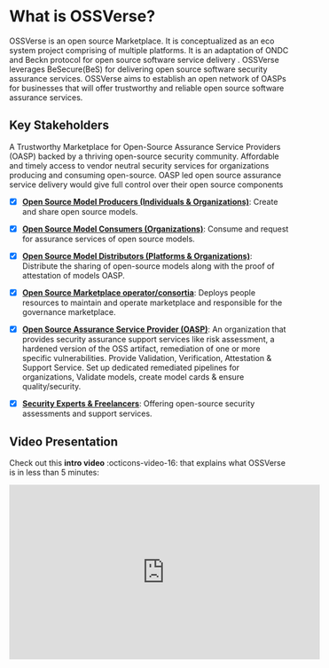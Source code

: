 # What is OSSVerse?
OSSVerse is an open source Marketplace. It is conceptualized as an eco system project comprising of multiple platforms. It is an adaptation of ONDC and Beckn protocol for open source software service delivery . OSSVerse leverages BeSecure(BeS) for delivering open source software security assurance services. OSSVerse aims to establish an open network of OASPs for businesses that will offer trustworthy and reliable open source software assurance services.

## Key Stakeholders
A Trustworthy Marketplace for Open-Source Assurance Service Providers (OASP) backed by a thriving open-source security community. Affordable and timely access to vendor neutral security services for organizations producing and consuming open-source. OASP led open source assurance service delivery would give full control over their open source components

- [x] [**Open Source Model Producers (Individuals & Organizations)**](/user-guide/ref-architecture-aws/overview/): Create and share open source models.

- [x] [**Open Source Model Consumers (Organizations)**](/user-guide/infra-as-code-library/overview/): Consume and request for assurance services of open source models.

- [x] [**Open Source Model Distributors (Platforms & Organizations)**](/user-guide/leverage-cli/overview/): Distribute the sharing of open-source models along with the proof of attestation of models OASP.

- [x] [**Open Source Marketplace operator/consortia**](/user-guide/leverage-cli/overview/): Deploys people resources to maintain and operate marketplace and responsible for the governance marketplace.

- [x] [**Open Source Assurance Service Provider (OASP)**](/user-guide/leverage-cli/overview/): An organization that provides security assurance support services like risk assessment, a hardened version of the OSS artifact, remediation of one or more specific vulnerabilities. Provide Validation, Verification, Attestation & Support Service. Set up dedicated remediated pipelines for organizations, Validate models, create model cards & ensure quality/security.

- [x] [**Security Experts & Freelancers**](/user-guide/leverage-cli/overview/): Offering open-source security assessments and support services.

## Video Presentation
Check out this **intro video** :octicons-video-16: that explains what OSSVerse is in less than 5 minutes:
<iframe width="560" height="315" src="https://www.youtube.com/embed/-vb9Qtz6mLs" title="OSSVerse Intro Video" frameborder="0" allow="accelerometer; autoplay; clipboard-write; encrypted-media; gyroscope; picture-in-picture" allowfullscreen></iframe>

